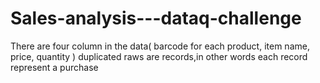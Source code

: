 # Sales-analysis---dataq-challenge
There are four column in the data( barcode for each product, item name, price, quantity ) 
duplicated raws are records,in other words each record represent a purchase 
